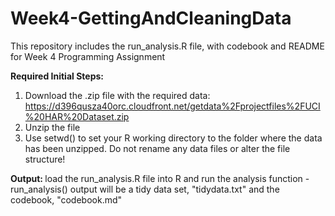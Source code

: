 # Week4-GettingAndCleaningData
This repository includes the run_analysis.R file, with codebook and README for Week 4 Programming Assignment

<b> Required Initial Steps: </b>
1. Download the .zip file with the required data: https://d396qusza40orc.cloudfront.net/getdata%2Fprojectfiles%2FUCI%20HAR%20Dataset.zip
2. Unzip the file
3. Use setwd() to set your R working directory to the folder where the data has been unzipped. Do not rename any data files or alter the file structure!

<b> Output: </b> load the run_analysis.R file into R and run the analysis function - run_analysis() 
        output will be a tidy data set, "tidydata.txt" and the codebook, "codebook.md" 
        


